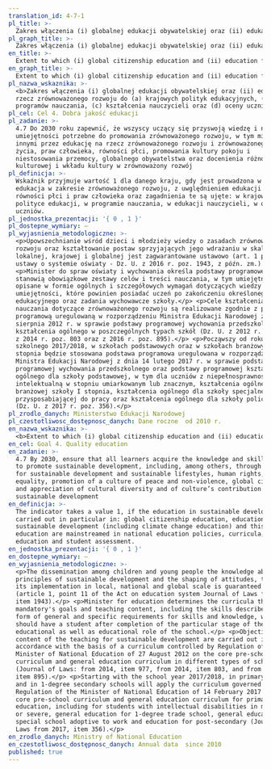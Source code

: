 ```yaml
---
translation_id: 4-7-1
pl_title: >-
  Zakres włączenia (i) globalnej edukacji obywatelskiej oraz (ii) edukacji na rzecz zrównoważonego rozwoju do (a) krajowych polityk edukacyjnych, (b) programów nauczania, (c) kształcenia nauczycieli oraz (d) oceny uczniów
pl_graph_title: >-
  Zakres włączenia (i) globalnej edukacji obywatelskiej oraz (ii) edukacji na rzecz zrównoważonego rozwoju do (a) krajowych polityk edukacyjnych, (b) programów nauczania, (c) kształcenia nauczycieli oraz (d) oceny uczniów
en_title: >-
  Extent to which (i) global citizenship education and (ii) education for sustainable development are mainstreamed in (a) national education policies; (b) curricula; (c) teacher education; and (d) student assessment
en_graph_title: >-
  Extent to which (i) global citizenship education and (ii) education for sustainable development are mainstreamed in (a) national education policies; (b) curricula; (c) teacher education; and (d) student assessment
pl_nazwa_wskaznika: >-
  <b>Zakres włączenia (i) globalnej edukacji obywatelskiej oraz (ii) edukacji na
  rzecz zrównoważonego rozwoju do (a) krajowych polityk edukacyjnych, (b)
  programów nauczania, (c) kształcenia nauczycieli oraz (d) oceny uczniów</b>
pl_cel: Cel 4. Dobra jakość edukacji
pl_zadanie: >-
  4.7 Do 2030 roku zapewnić, że wszyscy uczący się przyswoją wiedzę i nabędą
  umiejętności potrzebne do promowania zrównoważonego rozwoju, w tym między
  innymi przez edukację na rzecz zrównoważonego rozwoju i zrównoważonego stylu
  życia, praw człowieka, równości płci, promowania kultury pokoju i
  niestosowania przemocy, globalnego obywatelstwa oraz docenienia różnorodności
  kulturowej i wkładu kultury w zrównoważony rozwój
pl_definicja: >-
  Wskaźnik przyjmuje wartość 1 dla danego kraju, gdy jest prowadzona w nim
  edukacja w zakresie zrównoważonego rozwoju, z uwględnieniem edukacji na rzecz
  równości płci i praw człowieka oraz zagadnienia te są ujęte: w krajowej
  polityce edukacji, w programie nauczania, w edukacji nauczycieli, w ocenianiu
  uczniów.
pl_jednostka_prezentacji: '{ 0 , 1 }'
pl_dostepne_wymiary: –
pl_wyjasnienia_metodologiczne: >-
  <p>Upowszechnianie wśród dzieci i młodzieży wiedzy o zasadach zrównoważonego
  rozwoju oraz kształtowanie postaw sprzyjających jego wdrażaniu w skali
  lokalnej, krajowej i globalnej jest zagwarantowane ustawowo (art. 1 pkt 11
  ustawy o systemie oświaty - Dz. U. z 2016 r. poz. 1943, z późn. zm.).</p>
  <p>Minister do spraw oświaty i wychowania określa podstawy programowe, które
  stanowią obowiązkowe zestawy celów i treści nauczania, w tym umiejętności,
  opisane w formie ogólnych i szczegółowych wymagań dotyczących wiedzy i
  umiejętności, które powinien posiadać uczeń po zakończeniu określonego etapu
  edukacyjnego oraz zadania wychowawcze szkoły.</p> <p>Cele kształcenia i treści
  nauczania dotyczące zrównoważonego rozwoju są realizowane zgodnie z podstawą
  programową uregulowaną w rozporządzeniu Ministra Edukacji Narodowej z dnia 27
  sierpnia 2012 r. w sprawie podstawy programowej wychowania przedszkolnego oraz
  kształcenia ogólnego w poszczególnych typach szkół (Dz. U. z 2012 r. poz. 977,
  z 2014 r. poz. 803 oraz z 2016 r. poz. 895).</p> <p>Począwszy od roku
  szkolnego 2017/2018, w szkołach podstawowych oraz w szkołach branżowych I
  stopnia będzie stosowana podstawa programowa uregulowana w rozporządzeniu
  Ministra Edukacji Narodowej z dnia 14 lutego 2017 r. w sprawie podstawy
  programowej wychowania przedszkolnego oraz podstawy programowej kształcenia
  ogólnego dla szkoły podstawowej, w tym dla uczniów z niepełnosprawnością
  intelektualną w stopniu umiarkowanym lub znacznym, kształcenia ogólnego dla
  branżowej szkoły I stopnia, kształcenia ogólnego dla szkoły specjalnej
  przysposabiającej do pracy oraz kształcenia ogólnego dla szkoły policealnej
  (Dz. U. z 2017 r. poz. 356).</p>
pl_zrodlo_danych: Ministerstwo Edukacji Narodowej
pl_czestotliwosc_dostępnosc_danych: Dane roczne  od 2010 r.
en_nazwa_wskaznika: >-
  <b>Extent to which (i) global citizenship education and (ii) education for sustainable development are mainstreamed in (a) national education policies; (b) curricula; (c) teacher education; and (d) student assessment<b>
en_cel: Goal 4. Quality education
en_zadanie: >-
  4.7 By 2030, ensure that all learners acquire the knowledge and skills needed
  to promote sustainable development, including, among others, through education
  for sustainable development and sustainable lifestyles, human rights, gender
  equality, promotion of a culture of peace and non-violence, global citizenship
  and appreciation of cultural diversity and of culture’s contribution to
  sustainable development
en_definicja: >-
  The indicator takes a value 1, if the education in sustainable development is
  carried out in particular in: global citizenship education, education for
  sustainable development (including climate change education) and this
  education are mainstreamed in national education policies, curricula, teacher
  education and student assessment.
en_jednostka_prezentacji: '{ 0 , 1 }'
en_dostepne_wymiary: –
en_wyjasnienia_metodologiczne: >-
  <p>The dissemination among children and young people the knowledge about the
  principles of sustainable development and the shaping of attitudes, to foster
  its implementation in local, national and global scale is guaranteed by law
  (article 1, point 11 of the Act on education system Journal of Laws from 2016,
  item 1943).</p> <p>Minister for education determines the curricula that are
  mandatory's goals and teaching content, including the skills described in the
  form of general and specific requirements for skills and knowledge, which
  should have a student after completion of the particular stage of the
  educational as well as educational role of the school.</p> <p>Objectives and
  content of the teaching for sustainable development are carried out in
  accordance with the basis of a curriculum controlled by Regulation of the
  Minister of National Education of 27 August 2012 on the core pre-school
  curriculum and general education curriculum in different types of schools
  (Journal of Laws: from 2014, item 977, from 2014, item 803, and from 2016,
  item 895).</p> <p>Starting with the school year 2017/2018, in primary schools
  and in 1-degree secondary schools will apply the curriculum governed by
  Regulation of the Minister of National Education of 14 February 2017 on the
  core pre-school curriculum and general education curriculum for primary
  education, including for students with intellectual disabilities in moderate
  or severe, general education for 1-degree trade school, general education for
  special school adoptive to work and education for post-secondary (Journal of
  Laws from 2017, item 356).</p>
en_zrodlo_danych: Ministry of National Education
en_czestotliwosc_dostępnosc_danych: Annual data  since 2010
published: true
---
```

